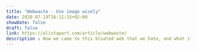 ```yaml
---
title: "Webwaste - Use image wisely"
date: 2020-07-19T16:11:15+02:00
showDate: false
draft: false
link: https://alistapart.com/article/webwaste/
description : How we came to this bloated web that we hate, and what it costs to our planet
---
```

